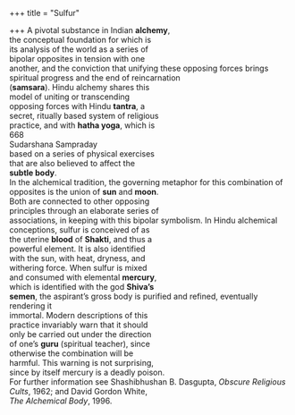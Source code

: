 +++
title = "Sulfur"

+++
A pivotal substance in Indian **alchemy**,  
the conceptual foundation for which is  
its analysis of the world as a series of  
bipolar opposites in tension with one  
another, and the conviction that unifying these opposing forces brings spiritual progress and the end of reincarnation  
(**samsara**). Hindu alchemy shares this  
model of uniting or transcending  
opposing forces with Hindu **tantra**, a  
secret, ritually based system of religious  
practice, and with **hatha yoga**, which is  
668  
Sudarshana Sampraday  
based on a series of physical exercises  
that are also believed to affect the  
**subtle body**.  
In the alchemical tradition, the governing metaphor for this combination of  
opposites is the union of **sun** and **moon**.  
Both are connected to other opposing  
principles through an elaborate series of  
associations, in keeping with this bipolar symbolism. In Hindu alchemical  
conceptions, sulfur is conceived of as  
the uterine **blood** of **Shakti**, and thus a  
powerful element. It is also identified  
with the sun, with heat, dryness, and  
withering force. When sulfur is mixed  
and consumed with elemental **mercury**,  
which is identified with the god **Shiva’s**  
**semen**, the aspirant’s gross body is purified and refined, eventually rendering it  
immortal. Modern descriptions of this  
practice invariably warn that it should  
only be carried out under the direction  
of one’s **guru** (spiritual teacher), since  
otherwise the combination will be  
harmful. This warning is not surprising,  
since by itself mercury is a deadly poison.  
For further information see Shashibhushan B. Dasgupta, *Obscure Religious*  
*Cults*, 1962; and David Gordon White,  
*The Alchemical Body*, 1996.